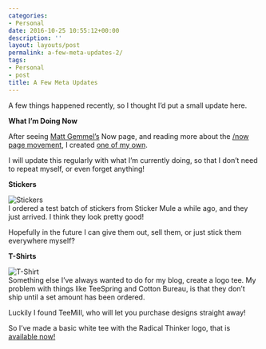 ```yaml
---
categories:
- Personal
date: 2016-10-25 10:55:12+00:00
description: ''
layout: layouts/post
permalink: a-few-meta-updates-2/
tags:
- Personal
- post
title: A Few Meta Updates
---
```


<div class="kg-card-markdown">
<p>A few things happened recently, so I thought I&#8217;d put a small update here.</p>
<p><strong>What I&#8217;m Doing Now</strong></p>
<p>After seeing <a href="http://mattgemmell.com/now/">Matt Gemmel&#8217;s</a> Now page, and reading more about the <a href="https://sivers.org/nowff">/now page movement</a>, I created <a href="http://radicalthinker.net/now">one of my own</a>.</p>
<p>I will update this regularly with what I&#8217;m currently doing, so that I don&#8217;t need to repeat myself, or even forget anything!</p>
<p><strong>Stickers</strong></p>
<p><img src="https://chrishannah.me/wp-content/uploads/2017/12/CvibUteXEAADF0q-jpg-large-1024x768.jpeg" alt="Stickers"><br />
I ordered a test batch of stickers from Sticker Mule a while ago, and they just arrived. I think they look pretty good!</p>
<p>Hopefully in the future I can give them out, sell them, or just stick them everywhere myself?</p>
<p><strong>T-Shirts</strong></p>
<p><img src="https://chrishannah.me/wp-content/uploads/2017/12/Unknown-972x1024.png" alt="T-Shirt"><br />
Something else I&#8217;ve always wanted to do for my blog, create a logo tee. My problem with things like TeeSpring and Cotton Bureau, is that they don&#8217;t ship until a set amount has been ordered.</p>
<p>Luckily I found TeeMill, who will let you purchase designs straight away!</p>
<p>So I&#8217;ve made a basic white tee with the Radical Thinker logo, that is <a href="https://radicalthinker.teemill.co.uk/category/basic-logo-2214/">available now!</a></p>
</div>